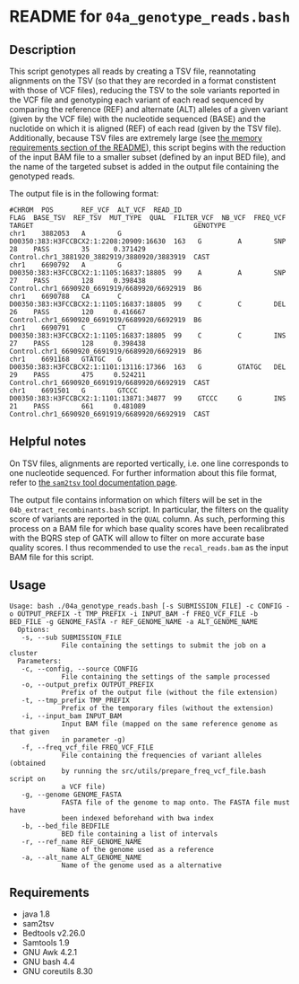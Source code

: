 README for ``04a_genotype_reads.bash``
======================================

Description
-----------

This script genotypes all reads by creating a TSV file, reannotating alignments on the TSV (so that they are recorded in a format constistent with those of VCF files), reducing the TSV to the sole variants reported in the VCF file and genotyping each variant of each read sequenced by comparing the reference (REF) and alternate (ALT) alleles of a given variant (given by the VCF file) with the nucleotide sequenced (BASE) and the nuclotide on which it is aligned (REF) of each read (given by the TSV file).
Additionally, because TSV files are extremely large (see [the memory requirements section of the README](https://github.com/MaudGautier/detect-recombinants-in-F1#memory-requirements)), this script begins with the reduction of the input BAM file to a smaller subset (defined by an input BED file), and the name of the targeted subset is added in the output file containing the genotyped reads.

The output file is in the following format:
```
#CHROM  POS		  REF_VCF  ALT_VCF  READ_ID                                  FLAG  BASE_TSV  REF_TSV  MUT_TYPE  QUAL  FILTER_VCF  NB_VCF  FREQ_VCF  TARGET                                        GENOTYPE
chr1    3882053	  A        G        D00350:383:H3FCCBCX2:1:2208:20909:16630  163   G         A        SNP       28    PASS        35      0.371429  Control.chr1_3881920_3882919/3880920/3883919  CAST
chr1    6690792	  A        G        D00350:383:H3FCCBCX2:1:1105:16837:18805  99    A         A        SNP       27    PASS        128     0.398438  Control.chr1_6690920_6691919/6689920/6692919  B6
chr1    6690788	  CA       C        D00350:383:H3FCCBCX2:1:1105:16837:18805  99    C         C        DEL       26    PASS        120     0.416667  Control.chr1_6690920_6691919/6689920/6692919  B6
chr1    6690791	  C        CT       D00350:383:H3FCCBCX2:1:1105:16837:18805  99    C         C        INS       27    PASS        128     0.398438  Control.chr1_6690920_6691919/6689920/6692919  B6
chr1	6691168	  GTATGC   G		D00350:383:H3FCCBCX2:1:1101:13116:17366  163   G		 GTATGC	  DEL		29	  PASS		  475	  0.524211  Control.chr1_6690920_6691919/6689920/6692919  CAST
chr1	6691501	  G		   GTCCC	D00350:383:H3FCCBCX2:1:1101:13871:34877  99    GTCCC	 G		  INS		21	  PASS		  661	  0.481089  Control.chr1_6690920_6691919/6689920/6692919  CAST
```


Helpful notes
-------------

On TSV files, alignments are reported vertically, i.e. one line corresponds to one nucleotide sequenced. For further information about this file format, refer to [the ``sam2tsv`` tool documentation page](http://lindenb.github.io/jvarkit/Sam2Tsv.html).

The output file contains information on which filters will be set in the ``04b_extract_recombinants.bash`` script. In particular, the filters on the quality score of variants are reported in the ``QUAL`` column. As such, performing this process on a BAM file for which base quality scores have been recalibrated with the BQRS step of GATK will allow to filter on more accurate base quality scores. I thus recommended to use the ``recal_reads.bam`` as the input BAM file for this script.


Usage
-----

```
Usage: bash ./04a_genotype_reads.bash [-s SUBMISSION_FILE] -c CONFIG -o OUTPUT_PREFIX -t TMP_PREFIX -i INPUT_BAM -f FREQ_VCF_FILE -b BED_FILE -g GENOME_FASTA -r REF_GENOME_NAME -a ALT_GENOME_NAME 
  Options:
   -s, --sub SUBMISSION_FILE
             File containing the settings to submit the job on a cluster
  Parameters:
   -c, --config, --source CONFIG
             File containing the settings of the sample processed
   -o, --output_prefix OUTPUT_PREFIX
             Prefix of the output file (without the file extension)
   -t, --tmp_prefix TMP_PREFIX
             Prefix of the temporary files (without the extension)
   -i, --input_bam INPUT_BAM
             Input BAM file (mapped on the same reference genome as that given
             in parameter -g)
   -f, --freq_vcf_file FREQ_VCF_FILE
             File containing the frequencies of variant alleles (obtained 
             by running the src/utils/prepare_freq_vcf_file.bash script on
             a VCF file)
   -g, --genome GENOME_FASTA
             FASTA file of the genome to map onto. The FASTA file must have 
             been indexed beforehand with bwa index
   -b, --bed_file BEDFILE
             BED file containing a list of intervals
   -r, --ref_name REF_GENOME_NAME
             Name of the genome used as a reference
   -a, --alt_name ALT_GENOME_NAME
             Name of the genome used as a alternative
```


Requirements
------------

* java 1.8
* sam2tsv
* Bedtools v2.26.0
* Samtools 1.9
* GNU Awk 4.2.1
* GNU bash 4.4
* GNU coreutils 8.30

